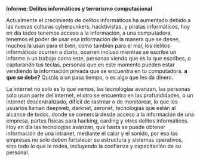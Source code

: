 
**Informe: Delitos informáticos y terrorismo computacional**

Actualmente el crecimiento de delitos informáticos ha aumentado debido a las nuevas culturas cyberpunkers, hacktivistas, y piratas informáticos, hoy en día todos tenemos acceso a la información, a una computadora, tenemos el poder de usar esa información de la manera que se desee, muchos la usan para el bien, como también para el mal, los delitos informáticos ocurren a diario, ocurren incluso mientras se escribe un informe o un trabajo como este, personas viendo que es lo que escribes, o capturando tus teclas, personas que en este momento pueden estar vendiendo la información privada que se encuentra en tu computadora.
**a que se debe?** Quizás a un pasa tiempo, o es algo que les da dinero. 

La internet no solo es lo que vemos, las tecnologías avanzan, las personas solo usan parte del internet, el otro se encuentra en las profundidades, o un internet descentralizado, difícil de rastrear o de monitorear, lo que los usuarios llaman deepweb, darknet, zeronet, tecnologías que están al alcance de todos, donde se comercia desde acceso a la información de una empresa, partes físicas para hacking, carding y otros delitos informáticos. Hoy en día las tecnologías avanzan, que hasta se puede obtener información de una intranet, mediante el calor y el sonido, por eso las empresas no solo deben fortalecer su estructura y sistemas operativos, sino todo lo que le rodea, incluyendo la confianza y capacitación de su personal.
